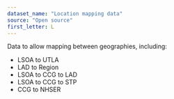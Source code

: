 ```yaml
---
dataset_name: "Location mapping data"
source: "Open source"
first_letter: L
---
```

Data to allow mapping between geographies, including:
* LSOA to UTLA
* LAD to Region
* LSOA to CCG to LAD
* LSOA to CCG to STP
* CCG to NHSER